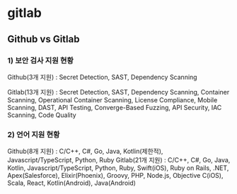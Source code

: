 # gitlab

## Github vs Gitlab

### 1) 보안 검사 지원 현황

Github(3개 지원) : Secret Detection, SAST, Dependency Scanning

Gitlab(13개 지원) : Secret Detection, SAST, Dependency Scanning, Container Scanning, Operational Container Scanning, License Compliance, Mobile Scanning, DAST, API Testing, Converge-Based Fuzzing, API Security, IAC Scanning, Code Quality

### 2) 언어 지원 현황

Github(8개 지원) : C/C++, C#, Go, Java, Kotlin(제한적), Javascript/TypeScript, Python, Ruby
Gitlab(21개 지원) : C/C++, C#, Go, Java, Kotlin, Javascript/TypeScript, Python, Ruby, Swift(iOS), Ruby on Rails, .NET, Apex(Salesforce), Elixir(Phoenix), Groovy, PHP, Node.js, Objective C(iOS), Scala, React, Kotlin(Android), Java(Android)
